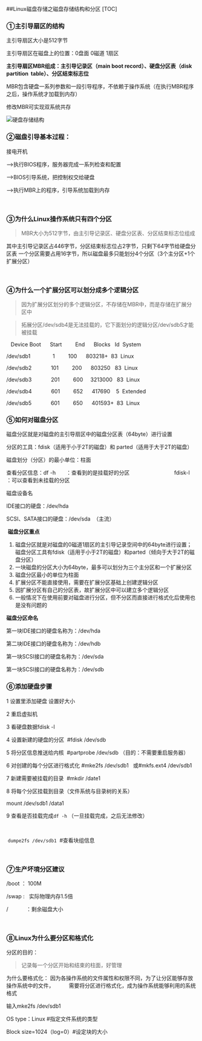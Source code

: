 ##Linux磁盘存储之磁盘存储结构和分区
[TOC]

### ①主引导扇区的结构

主引导扇区大小是512字节

主引导扇区在磁盘上的位置：0盘面 0磁道 1扇区

**主引导扇区MBR组成：主引导记录区（main boot record）、硬盘分区表（disk partition  table）、分区结束标志位**

MBR包含硬盘一系列参数和一段引导程序，不依赖于操作系统（在执行MBR程序之后，操作系统才加载到内存）

修改MBR可实现双系统共存

![硬盘存储结构](https://img-blog.csdn.net/20180912122723374?watermark/2/text/aHR0cHM6Ly9ibG9nLmNzZG4ubmV0L01yX0JlaQ==/font/5a6L5L2T/fontsize/400/fill/I0JBQkFCMA==/dissolve/70)

### ②磁盘引导基本过程：

接电开机

-->执行BIOS程序，服务器完成一系列检查和配置

-->BIOS引导系统，把控制权交给硬盘

-->执行MBR上的程序，引导系统加载到内存

 


### ③为什么Linux操作系统只有四个分区
> MBR大小为512字节，由主引导记录区、硬盘分区表、分区结束标志位组成

其中主引导记录区占446字节，分区结束标志位占2字节，只剩下64字节给硬盘分区表
一个分区需要占用16字节，所以磁盘最多只能划分4个分区（3个主分区+1个扩展分区）

 


### ④为什么一个扩展分区可以划分成多个逻辑分区
> 因为扩展分区划分的多个逻辑分区，不存储在MBR中，而是存储在扩展分区中

> 拓展分区/dev/sdb4是无法挂载的，它下面划分的逻辑分区/dev/sdb5才能被挂载

   Device Boot      Start         End      Blocks   Id  System

/dev/sdb1               1         100      803218+  83  Linux

/dev/sdb2             101         200      803250   83  Linux

/dev/sdb3             201         600     3213000   83  Linux

/dev/sdb4             601         652      417690    5  Extended

/dev/sdb5             601         650      401593+  83  Linux


### ⑤如何对磁盘分区
磁盘分区就是对磁盘的主引导扇区中的磁盘分区表（64byte）进行设置

分区的工具：fdisk（适用于小于2T的磁盘）和 parted（适用于大于2T的磁盘）

磁盘划分（分区）的最小单位：柱面

查看分区信息：df -h       ：查看到的是挂载好的分区
                             fdisk-l    ：可以查看到未挂载的分区

磁盘设备名

IDE接口的硬盘：/dev/hda

SCSI、SATA接口的硬盘：/dev/sda  （主流）

 **磁盘分区重点**

1. 磁盘分区就是对磁盘的0磁道1扇区的主引导记录空间中的64byte进行设置；磁盘分区工具有fdisk（适用于小于2T的磁盘）和parted（倾向于大于2T的磁盘分区）
2. 一块磁盘的分区大小为64byte，最多可以划分为三个主分区和一个扩展分区
3. 磁盘分区最小的单位为柱面
4. 扩展分区不能直接使用，需要在扩展分区基础上创建逻辑分区
5. 因扩展分区有自己的分区表，故扩展分区中可以建立多个逻辑分区
6. 一般情况下在使用前要对磁盘进行分区，但不分区而直接进行格式化后使用也是没有问题的

**磁盘分区命名**

第一块IDE接口的硬盘名称为：/dev/hda

第二块IDE接口的硬盘名称为：/dev/hdb

第一块SCSI接口的硬盘名称为：/dev/sda

第一块SCSI接口的硬盘名称为：/dev/sdb




### ⑥添加硬盘步骤
1 设置里添加硬盘 设置好大小

2 重启虚拟机

3 看硬盘数据fdisk -l

4 设置新建的硬盘的分区  #fdisk /dev/sdb

5 将分区信息推送给内核  #partprobe /dev/sdb （目的：不需要重启服务器）

6 对创建的每个分区进行格式化 #mke2fs /dev/sdb1   或#mkfs.ext4 /dev/sdb1

7 新建需要被挂载的目录  #mkdir /date1

8 将每个分区挂载到目录（文件系统与目录树的关系）

mount /dev/sdb1 /data1

9 查看是否挂载完成``df -h`` （一旦挂载完成，之后无法修改）

 

 ``dumpe2fs /dev/sdb1``  #查看块组信息

 


### ⑦生产坏境分区建议
/boot ： 100M

/swap :   实际物理内存1.5倍

/            ：剩余磁盘大小

 


### ⑧Linux为什么要分区和格式化
分区的目的：
>记录每一个分区开始和结束的柱面，好管理

为什么要格式化：
因为各操作系统的文件属性和权限不同，为了让分区能够存放操作系统中的文件，
         需要将分区进行格式化，成为操作系统能够利用的系统格式

输入mke2fs /dev/sdb1

OS type：Linux #指定文件系统的类型

Block size=1024（log=0）#设定块的大小
